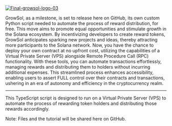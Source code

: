 <body>
    <div class="center">
        <a href="https://ibb.co/x7k9vSL">
            <img src="https://i.ibb.co/9rDKX9g/Final-growsol-logo-03.png" alt="Final-growsol-logo-03" border="0">
        </a>
    </div>
</body>


GrowSol, as a milestone, is set to release here on GitHub, its own custom Python script needed to automate the process of reward distribution, for free. 
This move aims to promote equal opportunities and stimulate growth in the Solana ecosystem. 
By incentivizing developers to create reward tokens, GrowSol anticipates sparking new projects and ideas, thereby attracting more participants to the Solana network.
Now, you have the chance to deploy your own contract at no upfront cost, utilizing the capabilities of a Virtual Private Server (VPS) alongside Remote Procedure Call (RPC) functionality. 
With these tools, you can automate transactions effortlessly, managing rewards and distributing them to holders without incurring additional expenses. 
This streamlined process enhances accessibility, enabling users to assert FULL control over their contracts and transactions, ushering in an era of autonomy and efficiency in the cryptocurrency realm.

--------------------------------


This TypeScript script is designed to run on a Virtual Private Server (VPS) to automate the process of rewarding token holders and distributing those rewards accordingly.

Note: Files and the tutorial will be shared here on GitHub.
